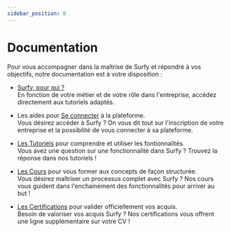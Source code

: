 ```yaml
---
sidebar_position: 0
---
```


# Documentation

Pour vous accompagner dans la maîtrise de Surfy et répondre à vos objectifs, notre documentation est à votre disposition :

- [Surfy, pour qui ?](/docs/userprofile/intro.md)<br />
En fonction de votre métier et de votre rôle dans l'entreprise, accédez directement aux tutoriels adaptés.


- Les aides pour [Se connecter](/docs/access/intro.md) à la plateforme.<br />
Vous désirez accéder à Surfy ? On vous dit tout sur l'inscription de votre entreprise et la possibilité de vous connecter à sa plateforme.


- [Les Tutoriels](/docs/tutorials/intro.md) pour comprendre et utiliser les fontionnalités.<br />
Vous avez une question sur une fonctionnalité dans Surfy ? Trouvez la réponse dans nos tutoriels !


- [Les Cours](/docs/courses/intro.md) pour vous former aux concepts de façon structurée.<br />
Vous désirez maîtriser un processus complet avec Surfy ? Nos cours vous guident dans l'enchainement des fonctionnalités pour arriver au but !


- [Les Certifications](/docs/certifications/list) pour valider officiellement vos acquis.<br />
Besoin de valoriser vos acquis Surfy ? Nos certifications vous offrent une ligne supplémentaire sur votre CV !
